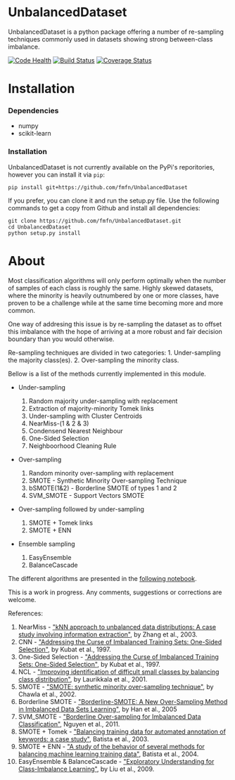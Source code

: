 UnbalancedDataset
=================

UnbalancedDataset is a python package offering a number of re-sampling techniques commonly used in datasets showing strong between-class imbalance.

[![Code Health](https://landscape.io/github/glemaitre/UnbalancedDataset/master/landscape.svg?style=flat)](https://landscape.io/github/glemaitre/UnbalancedDataset/master)
[![Build Status](https://travis-ci.org/glemaitre/UnbalancedDataset.svg?branch=master)](https://travis-ci.org/glemaitre/UnbalancedDataset)
[![Coverage Status](https://coveralls.io/repos/github/glemaitre/UnbalancedDataset/badge.svg?branch=master)](https://coveralls.io/github/glemaitre/UnbalancedDataset?branch=master)

Installation
============

### Dependencies

* numpy
* scikit-learn

### Installation

UnbalancedDataset is not currently available on the PyPi's reporitories, 
however you can install it via `pip`:

    pip install git+https://github.com/fmfn/UnbalancedDataset

If you prefer, you can clone it and run the setup.py file. Use the following commands to get a 
copy from Github and install all dependencies:

    git clone https://github.com/fmfn/UnbalancedDataset.git
    cd UnbalancedDataset
    python setup.py install

About
=====

Most classification algorithms will only perform optimally when the number of samples of each class is roughly the same. Highly skewed datasets, where the minority is heavily outnumbered by one or more classes, have proven to be a challenge while at the same time becoming more and more common.

One way of addresing this issue is by re-sampling the dataset as to offset this imbalance with the hope of arriving at a more robust and fair decision boundary than you would otherwise.

Re-sampling techniques are divided in two categories:
    1. Under-sampling the majority class(es).
    2. Over-sampling the minority class.
    
Bellow is a list of the methods currently implemented in this module.

* Under-sampling
    1. Random majority under-sampling with replacement
    2. Extraction of majority-minority Tomek links
    3. Under-sampling with Cluster Centroids
    4. NearMiss-(1 & 2 & 3)
    5. Condensend Nearest Neighbour
    6. One-Sided Selection
    7. Neighboorhood Cleaning Rule

* Over-sampling
    1. Random minority over-sampling with replacement
    2. SMOTE - Synthetic Minority Over-sampling Technique
    3. bSMOTE(1&2) - Borderline SMOTE of types 1 and 2
    4. SVM_SMOTE - Support Vectors SMOTE

* Over-sampling followed by under-sampling
    1. SMOTE + Tomek links
    2. SMOTE + ENN

* Ensemble sampling
    1. EasyEnsemble
    2. BalanceCascade

The different algorithms are presented in the [following notebook](https://github.com/glemaitre/UnbalancedDataset/blob/master/notebook/Notebook_UnbalancedDataset.ipynb).

This is a work in progress. Any comments, suggestions or corrections are welcome.

References:

1. NearMiss - ["kNN approach to unbalanced data distributions: A case study involving information extraction"](http://web0.site.uottawa.ca:4321/~nat/Workshop2003/jzhang.pdf), by Zhang et al., 2003.
1. CNN - ["Addressing the Curse of Imbalanced Training Sets: One-Sided Selection"](http://sci2s.ugr.es/keel/pdf/algorithm/congreso/kubat97addressing.pdf), by Kubat et al., 1997.
1. One-Sided Selection - ["Addressing the Curse of Imbalanced Training Sets: One-Sided Selection"](http://sci2s.ugr.es/keel/pdf/algorithm/congreso/kubat97addressing.pdf), by Kubat et al., 1997.
1. NCL - ["Improving identification of difficult small classes by balancing class distribution"](http://sci2s.ugr.es/keel/pdf/algorithm/congreso/2001-Laurikkala-LNCS.pdf), by Laurikkala et al., 2001.
1. SMOTE - ["SMOTE: synthetic minority over-sampling technique"](https://www.jair.org/media/953/live-953-2037-jair.pdf), by Chawla et al., 2002.
1. Borderline SMOTE -  ["Borderline-SMOTE: A New Over-Sampling Method in Imbalanced Data Sets Learning"](http://sci2s.ugr.es/keel/keel-dataset/pdfs/2005-Han-LNCS.pdf), by Han et al., 2005
1. SVM_SMOTE - ["Borderline Over-sampling for Imbalanced Data Classification"](https://www.google.fr/url?sa=t&rct=j&q=&esrc=s&source=web&cd=2&ved=0CDAQFjABahUKEwjH7qqamr_HAhWLthoKHUr0BIo&url=http%3A%2F%2Fousar.lib.okayama-u.ac.jp%2Ffile%2F19617%2FIWCIA2009_A1005.pdf&ei=a7zZVYeNDIvtasrok9AI&usg=AFQjCNHoQ6oC_dH1M1IncBP0ZAaKj8a8Cw&sig2=lh32CHGjs5WBqxa_l0ylbg), Nguyen et al., 2011.
1. SMOTE + Tomek - ["Balancing training data for automated annotation of keywords: a case study"](http://www.icmc.usp.br/~gbatista/files/wob2003.pdf), Batista et al., 2003.
1. SMOTE + ENN - ["A study of the behavior of several methods for balancing machine learning training data"](http://www.sigkdd.org/sites/default/files/issues/6-1-2004-06/batista.pdf), Batista et al., 2004.
1. EasyEnsemble & BalanceCascade - ["Exploratory Understanding for Class-Imbalance Learning"](http://cse.seu.edu.cn/people/xyliu/publication/tsmcb09.pdf), by Liu et al., 2009.
